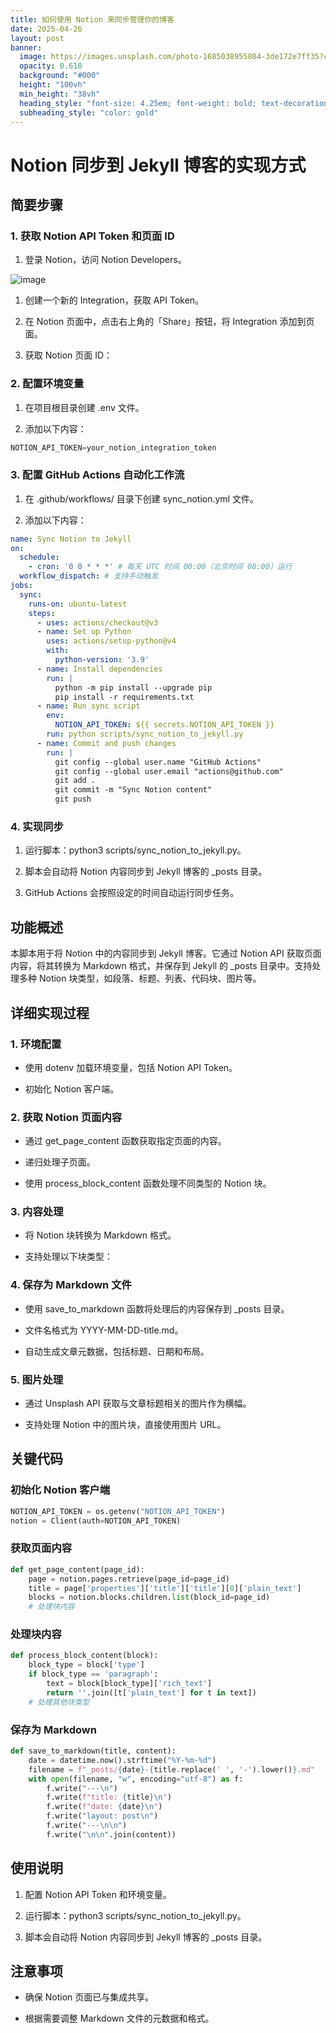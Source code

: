 ```yaml
---
title: 如何使用 Notion 来同步管理你的博客
date: 2025-04-26
layout: post
banner:
  image: https://images.unsplash.com/photo-1685038955804-3de172e7ff35?crop=entropy&cs=tinysrgb&fit=max&fm=jpg&ixid=M3w2OTIwMzJ8MHwxfHJhbmRvbXx8fHx8fHx8fDE3NDU2NDg4NDB8&ixlib=rb-4.0.3&q=80&w=1080
  opacity: 0.618
  background: "#000"
  height: "100vh"
  min_height: "38vh"
  heading_style: "font-size: 4.25em; font-weight: bold; text-decoration: underline"
  subheading_style: "color: gold"
---
```


# Notion 同步到 Jekyll 博客的实现方式

## 简要步骤

### 1. 获取 Notion API Token 和页面 ID

1. 登录 Notion，访问 Notion Developers。

![image](https://prod-files-secure.s3.us-west-2.amazonaws.com/a7a0cc5a-89b9-4cda-8686-1fba0ca52f40/d19c1afe-dea5-4312-9333-786b0ba83054/image.png?X-Amz-Algorithm=AWS4-HMAC-SHA256&X-Amz-Content-Sha256=UNSIGNED-PAYLOAD&X-Amz-Credential=ASIAZI2LB466Z2MG2Z3H%2F20250426%2Fus-west-2%2Fs3%2Faws4_request&X-Amz-Date=20250426T062717Z&X-Amz-Expires=3600&X-Amz-Security-Token=IQoJb3JpZ2luX2VjEKb%2F%2F%2F%2F%2F%2F%2F%2F%2F%2FwEaCXVzLXdlc3QtMiJHMEUCIAaXlqJCtsFjPbrLJ1gvyMtozUG%2BBOTerd4L2Sh1Oz8BAiEApiUcok6I3lJNNUlIlLcU4%2FbfdRI8l3OWypGhvsUoK%2Foq%2FwMIPxAAGgw2Mzc0MjMxODM4MDUiDJoPm1Tnd7kfl86vJyrcA2CxZb3Tw4GUT80CjmbL%2FVPi7Hj%2BlanhJOprODxg6DaZVd%2FhND6yAmfBb0eah5xaVApN7pXTR2G0Q%2BFMmOz7kBu3c8kQpTPHC%2F3EVX0uJi75N76QOa7JpLO3JpUBHvOpdFo3rp9xXSulMvYHPE%2B7%2BmrdTiACnjB9djRE2jPp6h%2B7ZYw%2BPtKTeWIZ3BaHdcxlmauxHtB6a9wr8M564BwEF4Z1GAGNsOjf5e7M90SV5iSWH0dT4Kw%2FsjZKKeWzjWkIVYW5yVi86xDZtr74zDAWk1y1vU0O%2B6R8CIdQTJio%2B%2BM2QYCRSnFfYFSRF5iIuTwa6Fk8MRHZ1Bhvi4U%2BifbS9ahsmYrMJm8tzaPowCluC3ZcXYEBaEb%2FXbVuroBt9KMABqLwt1G1zliwBp0hoE6fJi%2B%2B4vjsWkb7rp2bedtkJNWAcaxrvDSgpT9UzjJ5oCBfEXcC7xss%2FgUR6SPClSxYOMHumHMcNumySu6g8NyDUtoT3XT6aQXNK0OhyjcPE2QmBsTj6ivqIjo0sh69%2FtD%2B4aWrO46ynR3w7woNxaHJXE95fm8HceUawJdjFsWHwmKIVxTXxPhgHw4Ca72IXE3%2B%2BIwzO88w5nn%2FWt3ed0dlXt6OokcE2xv65x0X5VrPMM%2FkscAGOqUBh54u%2B7QSgjQmTIgQPILnn3DWZy2GholTRPDrVXWiDU91%2Fh8A6yzZmPwIhFJ3Nm1XpRxL5qHXy8tozdPvs3Yq%2F%2BPHHu9C6MlJ1%2Bz4V8kq0JgSJ6xArCzYM0aiOGgLmLwStyI9tOtnHkJyFagd7UFdtREdsLSOoOVsrPu84ckGPKScWGQoun%2F%2BfEjUlQPnmb7p0z9bQq7sbDj8eYk1uvNpHbrxT8gE&X-Amz-Signature=f02f09c3973a85ad5c6ec50f451eb4dd81018e415d2629866a007f435bdabe0e&X-Amz-SignedHeaders=host&x-id=GetObject)

1. 创建一个新的 Integration，获取 API Token。

1. 在 Notion 页面中，点击右上角的「Share」按钮，将 Integration 添加到页面。

1. 获取 Notion 页面 ID：


### 2. 配置环境变量

1. 在项目根目录创建 .env 文件。

1. 添加以下内容：

```javascript
NOTION_API_TOKEN=your_notion_integration_token
```

### 3. 配置 GitHub Actions 自动化工作流

1. 在 .github/workflows/ 目录下创建 sync_notion.yml 文件。

1. 添加以下内容：

```yaml
name: Sync Notion to Jekyll
on:
  schedule:
    - cron: '0 0 * * *' # 每天 UTC 时间 00:00（北京时间 08:00）运行
  workflow_dispatch: # 支持手动触发
jobs:
  sync:
    runs-on: ubuntu-latest
    steps:
      - uses: actions/checkout@v3
      - name: Set up Python
        uses: actions/setup-python@v4
        with:
          python-version: '3.9'
      - name: Install dependencies
        run: |
          python -m pip install --upgrade pip
          pip install -r requirements.txt
      - name: Run sync script
        env:
          NOTION_API_TOKEN: ${{ secrets.NOTION_API_TOKEN }}
        run: python scripts/sync_notion_to_jekyll.py
      - name: Commit and push changes
        run: |
          git config --global user.name "GitHub Actions"
          git config --global user.email "actions@github.com"
          git add .
          git commit -m "Sync Notion content"
          git push
```

### 4. 实现同步

1. 运行脚本：python3 scripts/sync_notion_to_jekyll.py。

1. 脚本会自动将 Notion 内容同步到 Jekyll 博客的 _posts 目录。

1. GitHub Actions 会按照设定的时间自动运行同步任务。

## 功能概述

本脚本用于将 Notion 中的内容同步到 Jekyll 博客。它通过 Notion API 获取页面内容，将其转换为 Markdown 格式，并保存到 Jekyll 的 _posts 目录中。支持处理多种 Notion 块类型，如段落、标题、列表、代码块、图片等。

## 详细实现过程

### 1. 环境配置

- 使用 dotenv 加载环境变量，包括 Notion API Token。

- 初始化 Notion 客户端。

### 2. 获取 Notion 页面内容

- 通过 get_page_content 函数获取指定页面的内容。

- 递归处理子页面。

- 使用 process_block_content 函数处理不同类型的 Notion 块。

### 3. 内容处理

- 将 Notion 块转换为 Markdown 格式。

- 支持处理以下块类型：


### 4. 保存为 Markdown 文件

- 使用 save_to_markdown 函数将处理后的内容保存到 _posts 目录。

- 文件名格式为 YYYY-MM-DD-title.md。

- 自动生成文章元数据，包括标题、日期和布局。

### 5. 图片处理

- 通过 Unsplash API 获取与文章标题相关的图片作为横幅。

- 支持处理 Notion 中的图片块，直接使用图片 URL。

## 关键代码

### 初始化 Notion 客户端

```python
NOTION_API_TOKEN = os.getenv("NOTION_API_TOKEN")
notion = Client(auth=NOTION_API_TOKEN)
```

### 获取页面内容

```python
def get_page_content(page_id):
    page = notion.pages.retrieve(page_id=page_id)
    title = page['properties']['title']['title'][0]['plain_text']
    blocks = notion.blocks.children.list(block_id=page_id)
    # 处理块内容
```

### 处理块内容

```python
def process_block_content(block):
    block_type = block['type']
    if block_type == 'paragraph':
        text = block[block_type]['rich_text']
        return ''.join([t['plain_text'] for t in text])
    # 处理其他块类型
```

### 保存为 Markdown

```python
def save_to_markdown(title, content):
    date = datetime.now().strftime("%Y-%m-%d")
    filename = f"_posts/{date}-{title.replace(' ', '-').lower()}.md"
    with open(filename, "w", encoding="utf-8") as f:
        f.write("---\n")
        f.write(f"title: {title}\n")
        f.write(f"date: {date}\n")
        f.write("layout: post\n")
        f.write("---\n\n")
        f.write("\n\n".join(content))
```

## 使用说明

1. 配置 Notion API Token 和环境变量。

1. 运行脚本：python3 scripts/sync_notion_to_jekyll.py。

1. 脚本会自动将 Notion 内容同步到 Jekyll 博客的 _posts 目录。

## 注意事项

- 确保 Notion 页面已与集成共享。

- 根据需要调整 Markdown 文件的元数据和格式。